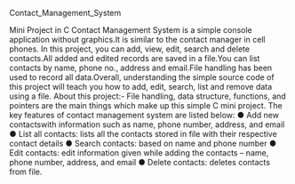 Contact_Management_System

Mini Project in C Contact Management System is a simple console application without graphics.It is similar to the contact manager in cell phones.
In this project, you can add, view, edit, search and delete contacts.All added and edited records are saved in a file.You can list contacts by name, phone no., address and email.File handling has been used to record all data.Overall, understanding the simple source code of this project will teach you how to add, edit, search, list and remove data using a file.
About this project:- File handling, data structure, functions, and pointers are the main things which make up this simple C mini project.
The key features of contact management system are listed below:
● Add new contactswith information such as name, phone number, address, and email
● List all contacts: lists all the contacts stored in file with their respective contact details
● Search contacts: based on name and phone number
● Edit contacts: edit information given while adding the contacts – name, phone number, address, and email
● Delete contacts: deletes contacts from file.
